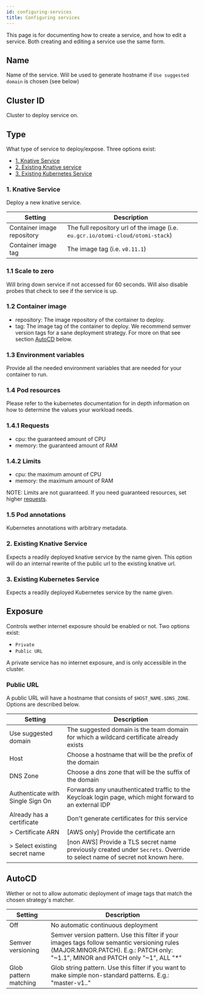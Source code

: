 ```yaml
---
id: configuring-services
title: Configuring services
---
```


This page is for documenting how to create a service, and how to edit a service. Both creating and editing a service use
the same form.

## Name

Name of the service. Will be used to generate hostname if `Use suggested domain` is chosen (see below)

## Cluster ID

Cluster to deploy service on.

## Type

What type of service to deploy/expose. Three options exist:

- [1. Knative Service](#1-knative-service)
- [2. Existing Knative service](#2-existing-knative-service)
- [3. Existing Kubernetes Service](#3-existing-kubernetes-service)

### 1. Knative Service

Deploy a new knative service.

| Setting                    | Description                                                                     |
| -------------------------- | ------------------------------------------------------------------------------- |
| Container image repository | The full repository url of the image (i.e. `eu.gcr.io/otomi-cloud/otomi-stack`) |
| Container image tag        | The image tag (i.e. `v0.11.1`)                                                  |

### 1.1 Scale to zero

Will bring down service if not accessed for 60 seconds. Will also disable probes that check to see if the service is up.

### 1.2 Container image

- repository: The image repository of the container to deploy.
- tag: The image tag of the container to deploy. We recommend semver version tags for a sane deployment strategy. For more on that see section [AutoCD](#autocd) below.

### 1.3 Environment variables

Provide all the needed environment variables that are needed for your container to run.

### 1.4 Pod resources

Please refer to the kubernetes documentation for in depth information on how to determine the values your workload
needs.

### 1.4.1 Requests

- cpu: the guaranteed amount of CPU
- memory: the guaranteed amount of RAM

### 1.4.2 Limits

- cpu: the maximum amount of CPU
- memory: the maximum amount of RAM

NOTE: Limits are not guaranteed. If you need guaranteed resources, set higher [requests](#141-requests).

### 1.5 Pod annotations

Kubernetes annotations with arbitrary metadata.

### 2. Existing Knative Service

Expects a readily deployed knative service by the name given. This option will do an internal rewrite of the public url
to the existing knative url.

### 3. Existing Kubernetes Service

Expects a readily deployed Kubernetes service by the name given.

## Exposure

Controls wether internet exposure should be enabled or not. Two options exist:

- `Private`
- `Public URL`

A private service has no internet exposure, and is only accessible in the cluster.

### Public URL

A public URL will have a hostname that consists of `$HOST_NAME.$DNS_ZONE`. Options are described below.

| Setting                          | Description                                                                                                               |
| -------------------------------- | ------------------------------------------------------------------------------------------------------------------------- |
| Use suggested domain             | The suggested domain is the team domain for which a wildcard certificate already exists                                   |
| Host                             | Choose a hostname that will be the prefix of the domain                                                                   |
| DNS Zone                         | Choose a dns zone that will be the suffix of the domain                                                                   |
| Authenticate with Single Sign On | Forwards any unauthenticated traffic to the Keycloak login page, which might forward to an external IDP                   |
| Already has a certificate        | Don't generate certificates for this service                                                                              |
| > Certificate ARN                | [AWS only] Provide the certificate arn                                                                                    |
| > Select existing secret name    | [non AWS] Provide a TLS secret name previously created under `Secrets`. Override to select name of secret not known here. |

## AutoCD

Wether or not to allow automatic deployment of image tags that match the chosen strategy's matcher.

| Setting               | Description                                                                                                                                                                     |
| --------------------- | ------------------------------------------------------------------------------------------------------------------------------------------------------------------------------- |
| Off                   | No automatic continuous deployment                                                                                                                                              |
| Semver versioning     | Semver version pattern. Use this filter if your images tags follow semantic versioning rules (MAJOR.MINOR.PATCH). E.g.: PATCH only: "~1.1", MINOR and PATCH only "~1", ALL "\*" |
| Glob pattern matching | Glob string pattern. Use this filter if you want to make simple non-standard patterns. E.g.: "master-v1._._"                                                                    |
